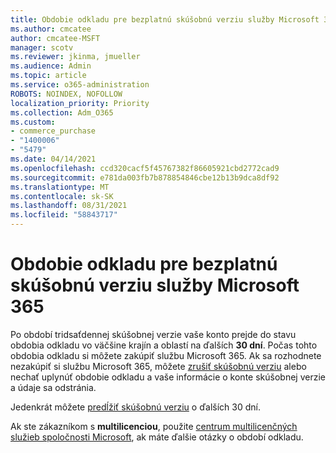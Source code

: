```yaml
---
title: Obdobie odkladu pre bezplatnú skúšobnú verziu služby Microsoft 365
ms.author: cmcatee
author: cmcatee-MSFT
manager: scotv
ms.reviewer: jkinma, jmueller
ms.audience: Admin
ms.topic: article
ms.service: o365-administration
ROBOTS: NOINDEX, NOFOLLOW
localization_priority: Priority
ms.collection: Adm_O365
ms.custom:
- commerce_purchase
- "1400006"
- "5479"
ms.date: 04/14/2021
ms.openlocfilehash: ccd320cacf5f45767382f86605921cbd2772cad9
ms.sourcegitcommit: e781da003fb7b878854846cbe12b13b9dca8df92
ms.translationtype: MT
ms.contentlocale: sk-SK
ms.lasthandoff: 08/31/2021
ms.locfileid: "58843717"
---
```

# <a name="grace-period-for-microsoft-365-free-trial"></a>Obdobie odkladu pre bezplatnú skúšobnú verziu služby Microsoft 365

Po období tridsaťdennej skúšobnej verzie vaše konto prejde do stavu obdobia odkladu vo väčšine krajín a oblastí na ďalších **30 dní**. Počas tohto obdobia odkladu si môžete zakúpiť službu Microsoft 365. Ak sa rozhodnete nezakúpiť si službu Microsoft 365, môžete [zrušiť skúšobnú verziu](https://docs.microsoft.com/microsoft-365/commerce/subscriptions/cancel-your-subscription?view=o365-worldwide) alebo nechať uplynúť obdobie odkladu a vaše informácie o konte skúšobnej verzie a údaje sa odstránia.

Jedenkrát môžete [predĺžiť skúšobnú verziu](https://docs.microsoft.com/microsoft-365/commerce/extend-your-trial) o ďalších 30 dní.

Ak ste zákazníkom s **multilicenciou**, použite [centrum multilicenčných služieb spoločnosti Microsoft](https://support.microsoft.com/help/4471406/how-to-contact-the-microsoft-volume-licensing-service-center), ak máte ďalšie otázky o období odkladu.
